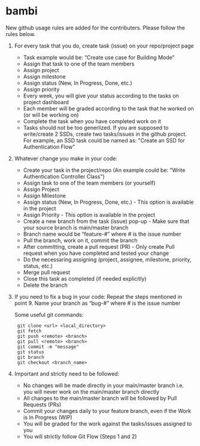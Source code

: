 # bambi

New github usage rules are added for the contributers. Please follow the rules below. 

1. For every task that you do, create task (issue) on your repo/project page
    * Task example would be: “Create use case for Building Mode”
    * Assign that task to one of the team members
    * Assign project
    * Assign milestone
    * Assign status (New, In Progress, Done, etc.)
    * Assign priority
    * Every week, you will give your status according to the tasks on project dashboard
    * Each member will be graded according to the task that he worked on (or will be working on)
    * Complete the task when you have completed work on it
    * Tasks should not be too generlized. If you are supposed to write/create 2 SSDs, create two tasks/issues in the github project. For example, an SSD task could be named as: "Create an SSD for Authentication Flow"

2. Whatever change you make in your code:
    * Create your task in the project/repo (An example could be: "Write Authentication Controller Class")
    * Assign task to one of the team members (or yourself)
    * Assign Project
    * Assign Milestone
    * Assign status (New, In Progress, Done, etc.) - This option is available in the project
    * Assign Priority - This option is available in the project
    * Create a new branch from the task (issue) pop-up - Make sure that your source branch is main/master branch
    * Branch name would be “feature-#” where # is the issue number
    * Pull the branch, work on it, commit the branch
    * After committing, create a pull request (PR) - Only create Pull request when you have completed and tested your change
    * Do the necessaring assigning (project, assignee, milestone, priority, status, etc.)
    * Merge pull request
    * Close this task as completed (if needed explicitly)
    * Delete the branch
3. If you need to fix a bug in your code:
    Repeat the steps mentioned in point 9.
    Name your branch as “bug-#” where # is the issue number

    Some useful git commands:

        git clone <url> <local_directory>
        git fetch
        git push <remote> <branch>
        git pull <remote> <branch>
        git commit -m "message"
        git status
        git branch
        git checkout <branch_name>

4. Important and strictly need to be followed:
    * No changes will be made directly in your main/master branch i.e. you will never work on the main/master branch directly
    * All changes to the main/master branch will be followed by Pull Requests (PRs)
    * Commit your changes daily to your feature branch, even if the Work is In Progress (WIP)
    *  You will be graded for the work against the tasks/issues assigned to you
    * You will strictly follow Git Flow (Steps 1 and 2)